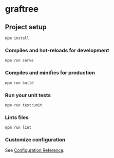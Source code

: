 # graftree

## Project setup
```
npm install
```

### Compiles and hot-reloads for development
```
npm run serve
```

### Compiles and minifies for production
```
npm run build
```

### Run your unit tests
```
npm run test:unit
```

### Lints files
```
npm run lint
```

### Customize configuration
See [Configuration Reference](https://cli.vuejs.org/config/).
